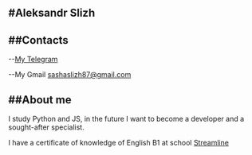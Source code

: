 #Aleksandr Slizh
---
##Contacts
---
--[My Telegram](https://t.me/AlexandrSlizh)

--My Gmail [sashaslizh87@gmail.com](sashaslizh87@gmail.com)

##About me
---
I study Python and JS, in the future I want to become a developer and a sought-after specialist.

I have a certificate of knowledge of English B1 at school [Streamline](https://str.by/)
